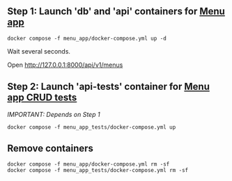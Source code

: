## Step 1: Launch 'db' and 'api' containers for [Menu app](https://github.com/Acemore/YLab_University_python_intensive_project)

```
docker compose -f menu_app/docker-compose.yml up -d
```

Wait several seconds.

Open http://127.0.0.1:8000/api/v1/menus

## Step 2: Launch 'api-tests' container for [Menu app CRUD tests](https://github.com/Acemore/YLab_University_python_intensive_project_tests)

*IMPORTANT: Depends on Step 1*

```
docker compose -f menu_app_tests/docker-compose.yml up
```

## Remove containers

```
docker compose -f menu_app/docker-compose.yml rm -sf
docker compose -f menu_app_tests/docker-compose.yml rm -sf
```
